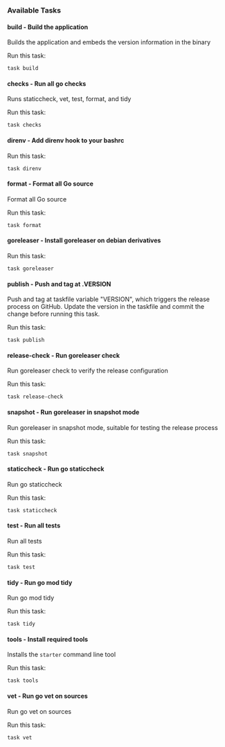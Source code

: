 
### Available Tasks

#### build - Build the application

Builds the application and embeds the version information in the binary



Run this task:

```
task build
```

#### checks - Run all go checks

Runs staticcheck, vet, test, format, and tidy


Run this task:

```
task checks
```

#### direnv - Add direnv hook to your bashrc


Run this task:

```
task direnv
```

#### format - Format all Go source

Format all Go source


Run this task:

```
task format
```

#### goreleaser - Install goreleaser on debian derivatives


Run this task:

```
task goreleaser
```

#### publish - Push and tag at .VERSION

Push and tag at taskfile variable "VERSION", which triggers the release process on GitHub. 
Update the version in the taskfile and commit the change before running this task.



Run this task:

```
task publish
```

#### release-check - Run goreleaser check

Run goreleaser check to verify the release configuration



Run this task:

```
task release-check
```

#### snapshot - Run goreleaser in snapshot mode

Run goreleaser in snapshot mode, suitable for testing the release process



Run this task:

```
task snapshot
```

#### staticcheck - Run go staticcheck

Run go staticcheck


Run this task:

```
task staticcheck
```

#### test - Run all tests

Run all tests


Run this task:

```
task test
```

#### tidy - Run go mod tidy

Run go mod tidy


Run this task:

```
task tidy
```

#### tools - Install required tools

Installs the `starter` command line tool


Run this task:

```
task tools
```

#### vet - Run go vet on sources

Run go vet on sources


Run this task:

```
task vet
```

